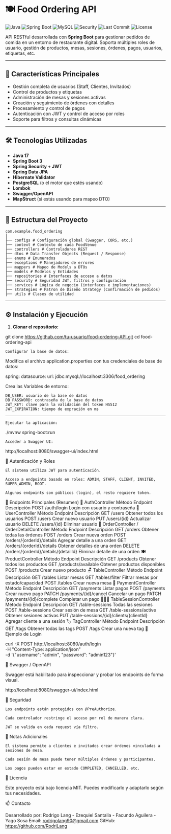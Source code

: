 # 🍽️ Food Ordering API

![Java](https://img.shields.io/badge/Java-21-blue?logo=java)
![Spring Boot](https://img.shields.io/badge/Spring_Boot-3.x-brightgreen?logo=spring)
![MySQL](https://img.shields.io/badge/Database-MySQL-blue?logo=mysql)
![Security](https://img.shields.io/badge/Security-JWT%20%7C%20Spring%20Security-red?logo=springsecurity)
![Last Commit](https://img.shields.io/github/last-commit/RodriLang/tennis-tournaments-API)
![License](https://img.shields.io/github/license/RodriLang/tennis-tournaments-API)

API RESTful desarrollada con **Spring Boot** para gestionar pedidos de comida en un entorno de restaurante digital. Soporta múltiples roles de usuario, gestión de productos, mesas, sesiones, órdenes, pagos, usuarios, etiquetas, etc.

---

## 🚀 Características Principales

- Gestión completa de usuarios (Staff, Clientes, Invitados)
- Control de productos y etiquetas
- Administración de mesas y sesiones activas
- Creación y seguimiento de órdenes con detalles
- Procesamiento y control de pagos
- Autenticación con JWT y control de acceso por roles
- Soporte para filtros y consultas dinámicas

---

## 🛠️ Tecnologías Utilizadas

- **Java 17**
- **Spring Boot 3**
- **Spring Security + JWT**
- **Spring Data JPA**
- **Hibernate Validator**
- **PostgreSQL** (o el motor que estés usando)
- **Lombok**
- **Swagger/OpenAPI**
- **MapStruct** (si estás usando para mapeo DTO)

---

## 📁 Estructura del Proyecto

```plaintext
com.example.food_ordering
│
├── configs # Configuración global (Swagger, CORS, etc.)
├── context # Contexto de cada FoodVenue
├── controllers # Controladores REST
├── dtos # Data Transfer Objects (Request / Response)
├── enums # Enumerados
├── exceptions # Manejadores de errores
├── mappers # Mapeo de Models a DTOs
├── models # Modelos y Entidades
├── repositories # Interfaces de acceso a datos
├── security # Seguridad JWT, filtros y configuración
├── services # Lógica de negocio (interfaces e implementaciones)
├── strategies # Patron de Diseño Strategy (Confirmación de pedidos)
├── utils # Clases de utilidad
```
---

## ⚙️ Instalación y Ejecución

1. **Clonar el repositorio:**

git clone https://github.com/tu-usuario/food-ordering-API.git
cd food-ordering-api

    Configurar la base de datos:

Modifica el archivo application.properties con tus credenciales de base de datos:

spring:
  datasource:
    url: jdbc:mysql://localhost:3306/food_ordering

Crea las Variables de entorno:

    DB_USER: usuario de la base de datos
    DB_PASSWORD: contraseña de la base de datos
    JWT_KEY: clave para la validación del token HS512
    JWT_EXPIRATION: tiempo de expración en ms

---

    Ejecutar la aplicación:

./mvnw spring-boot:run

    Acceder a Swagger UI:

http://localhost:8080/swagger-ui/index.html

🔐 Autenticación y Roles

    El sistema utiliza JWT para autenticación.

    Acceso a endpoints basado en roles: ADMIN, STAFF, CLIENT, INVITED, SUPER_ADMIN, ROOT.

    Algunos endpoints son públicos (login), el resto requiere token.

📌 Endpoints Principales (Resumen)
🔐 AuthController
Método	Endpoint	Descripción
POST	/auth/login	Login con usuario y contraseña
👤 UserController
Método	Endpoint	Descripción
GET	/users	Obtener todos los usuarios
POST	/users	Crear nuevo usuario
PUT	/users/{id}	Actualizar usuario
DELETE	/users/{id}	Eliminar usuario
🧾 OrderController / OrderDetailController
Método	Endpoint	Descripción
GET	/orders	Obtener todas las órdenes
POST	/orders	Crear nueva orden
POST	/orders/{orderId}/details	Agregar detalle a una orden
GET	/orders/{orderId}/details	Obtener detalles de una orden
DELETE	/orders/{orderId}/details/{detailId}	Eliminar detalle de una orden
🍽️ ProductController
Método	Endpoint	Descripción
GET	/products	Obtener todos los productos
GET	/products/available	Obtener productos disponibles
POST	/products	Crear nuevo producto
🪑 TableController
Método	Endpoint	Descripción
GET	/tables	Listar mesas
GET	/tables/filter	Filtrar mesas por estado/capacidad
POST	/tables	Crear nueva mesa
🧾 PaymentController
Método	Endpoint	Descripción
GET	/payments	Listar pagos
POST	/payments	Crear nuevo pago
PATCH	/payments/{id}/cancel	Cancelar un pago
PATCH	/payments/{id}/complete	Completar un pago
🧑‍🤝‍🧑 TableSessionController
Método	Endpoint	Descripción
GET	/table-sessions	Todas las sesiones
POST	/table-sessions	Crear sesión de mesa
GET	/table-sessions/active	Obtener sesiones activas
PUT	/table-sessions/{id}/clients/{clientId}	Agregar cliente a una sesión
🏷️ TagController
Método	Endpoint	Descripción
GET	/tags	Obtener todas las tags
POST	/tags	Crear una nueva tag
🧪 Ejemplo de Login

curl -X POST http://localhost:8080/auth/login \
  -H "Content-Type: application/json" \
  -d '{"username": "admin", "password": "admin123"}'

📒 Swagger / OpenAPI

Swagger está habilitado para inspeccionar y probar los endpoints de forma visual.

http://localhost:8080/swagger-ui/index.html

🧩 Seguridad

    Los endpoints están protegidos con @PreAuthorize.

    Cada controlador restringe el acceso por rol de manera clara.

    JWT se valida en cada request vía filtro.

📌 Notas Adicionales

    El sistema permite a clientes e invitados crear órdenes vinculadas a sesiones de mesa.

    Cada sesión de mesa puede tener múltiples órdenes y participantes.

    Los pagos pueden estar en estado COMPLETED, CANCELLED, etc.

📝 Licencia

Este proyecto está bajo licencia MIT. Puedes modificarlo y adaptarlo según tus necesidades.

📫 Contacto

Desarrollado por: Rodrigo Lang - Ezequiel Santalla - Facundo Aguilera - Yago Sosa
Email: rodrigolang90@gmail.com
GitHub: https://github.com/RodriLang
